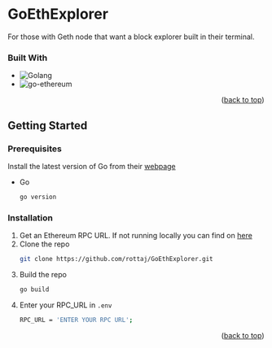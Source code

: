# GoEthExplorer

For those with Geth node that want a block explorer built in their terminal.



### Built With

* ![Golang](https://img.shields.io/badge/go-%2300ADD8.svg?style=for-the-badge&logo=go&logoColor=white)
* ![go-ethereum](https://img.shields.io/badge/go-%2300ADD8.svg?style=for-the-badge&logo=go&logoColor=white)

<p align="right">(<a href="#readme-top">back to top</a>)</p>



<!-- GETTING STARTED -->
## Getting Started


### Prerequisites

Install the latest version of Go from their [webpage](https://go.dev/doc/install)
* Go
  ```sh
  go version
  ```

### Installation


1. Get an Ethereum RPC URL. If not running locally you can find on [here](https://www.alchemy.com/)
2. Clone the repo
   ```sh
   git clone https://github.com/rottaj/GoEthExplorer.git
   ```
3. Build the repo
   ```sh
   go build
   ```
4. Enter your RPC_URL in `.env`
   ```sh
   RPC_URL = 'ENTER YOUR RPC URL';
   ```

<p align="right">(<a href="#readme-top">back to top</a>)</p>
